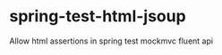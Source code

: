 spring-test-html-jsoup
======================

Allow html assertions in spring test mockmvc fluent api
